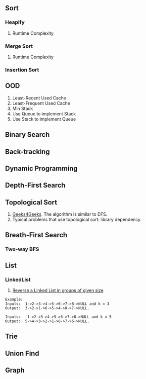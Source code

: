 ## Sort 
### Heapify
1. Runtime Complexity

### Merge Sort
1. Runtime Complexity

### Insertion Sort



## OOD
1. Least-Recent Used Cache
2. Least-Frequent Used Cache
3. Min Stack
4. Use Queue to implement Stack
5. Use Stack to implement Queue

## Binary Search 

## Back-tracking

## Dynamic Programming

## Depth-First Search

## Topological Sort 
1. [Geeks4Geeks](http://www.geeksforgeeks.org/topological-sorting/). The algorithm is similar to DFS.  
2. Typical problems that use topological sort: library dependency. 

## Breath-First Search
### Two-way BFS 


## List
### LinkedList
1. [Reverse a Linked List in groups of given size](http://www.geeksforgeeks.org/reverse-a-list-in-groups-of-given-size/)  
```
Example:
Inputs:  1->2->3->4->5->6->7->8->NULL and k = 3 
Output:  3->2->1->6->5->4->8->7->NULL. 

Inputs:   1->2->3->4->5->6->7->8->NULL and k = 5
Output:  5->4->3->2->1->8->7->6->NULL. 
```

## Trie

## Union Find

## Graph







